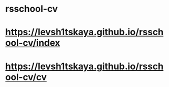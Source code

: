 # rsschool-cv

# https://levsh1tskaya.github.io/rsschool-cv/index

# https://levsh1tskaya.github.io/rsschool-cv/cv
